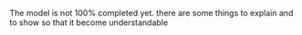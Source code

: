 The model is not 100% completed yet.
there are some things to explain and to show so that it become understandable
